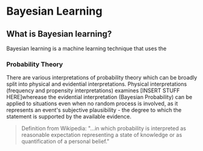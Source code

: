 # Bayesian Learning 

## What is Bayesian learning?

Bayesian learning is a machine learning technique that uses the 

### Probability Theory 

There are various interpretations of probability theory which can be broadly split into physical and evidential interpretations. Physical interpretations (frequency and propensity interpretations) examines [INSERT STUFF HERE]wherease the evidential interpretation (Bayesian Probability) can be applied to situations even when no random process is involved, as it represents an event's subjective plausibility - the degree to which the statement is supported by the available evidence. 

> Definition from Wikipedia: "...in which probability is interpreted as reasonable expectation representing a state of knowledge or as quantification of a personal belief."

### 